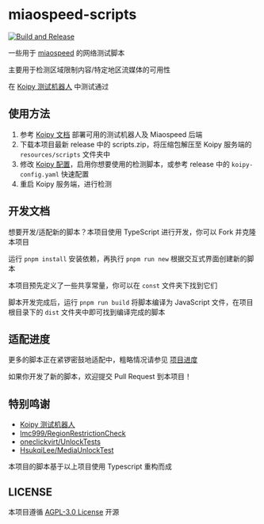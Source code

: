 # miaospeed-scripts

[![Build and Release](https://github.com/CloudPassenger/miaospeed-scripts/actions/workflows/build.yml/badge.svg)](https://github.com/CloudPassenger/miaospeed-scripts/actions/workflows/build.yml)

一些用于 [miaospeed](https://github.com/AirportR/miaospeed) 的网络测试脚本

主要用于检测区域限制内容/特定地区流媒体的可用性

在 [Koipy 测试机器人](https://koipy.gitbook.io/koipy) 中测试通过

## 使用方法

1. 参考 [Koipy 文档](https://koipy.gitbook.io/koipy/kuai-su-kai-shi) 部署可用的测试机器人及 Miaospeed 后端
2. 下载本项目最新 release 中的 scripts.zip，将压缩包解压至 Koipy 服务端的 `resources/scripts` 文件夹中
3. 修改 [Koipy 配置](https://koipy.gitbook.io/koipy/pei-zhi-mu-ban)，启用你想要使用的检测脚本，或参考 release 中的 `koipy-config.yaml` 快速配置
4. 重启 Koipy 服务端，进行检测

## 开发文档

想要开发/适配新的脚本？本项目使用 TypeScript 进行开发，你可以 Fork 并克隆本项目

运行 `pnpm install` 安装依赖，再执行 `pnpm run new` 根据交互式界面创建新的脚本

本项目预先定义了一些共享常量，你可以在 `const` 文件夹下找到它们

脚本开发完成后，运行 `pnpm run build` 将脚本编译为 JavaScript 文件，在项目根目录下的 `dist` 文件夹中即可找到编译完成的脚本

## 适配进度

更多的脚本正在紧锣密鼓地适配中，粗略情况请参见 [项目进度](./PROJECTS.md)

如果你开发了新的脚本，欢迎提交 Pull Request 到本项目！

## 特别鸣谢

- [Koipy 测试机器人](https://koipy.gitbook.io/koipy)
- [lmc999/RegionRestrictionCheck](https://github.com/lmc999/RegionRestrictionCheck)
- [oneclickvirt/UnlockTests](https://github.com/oneclickvirt/UnlockTests)
- [HsukqiLee/MediaUnlockTest](https://github.com/HsukqiLee/MediaUnlockTest)

本项目的脚本基于以上项目使用 Typescript 重构而成

## LICENSE

本项目遵循 [AGPL-3.0 License](./LICENSE) 开源